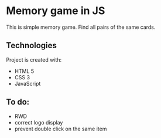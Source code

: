 # Memory game in JS

This is simple memory game. Find all pairs of the same cards. 

## Technologies
Project is created with:
* HTML 5
* CSS 3 
* JavaScript

## To do:
* RWD
* correct logo display
* prevent double click on the same item


